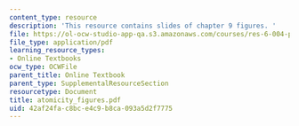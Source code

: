 ```yaml
---
content_type: resource
description: 'This resource contains slides of chapter 9 figures. '
file: https://ol-ocw-studio-app-qa.s3.amazonaws.com/courses/res-6-004-principles-of-computer-system-design-an-introduction-spring-2009/42af24fac8bce4c9b8ca093a5d2f7775_atomicity_figures.pdf
file_type: application/pdf
learning_resource_types:
- Online Textbooks
ocw_type: OCWFile
parent_title: Online Textbook
parent_type: SupplementalResourceSection
resourcetype: Document
title: atomicity_figures.pdf
uid: 42af24fa-c8bc-e4c9-b8ca-093a5d2f7775
---
```

